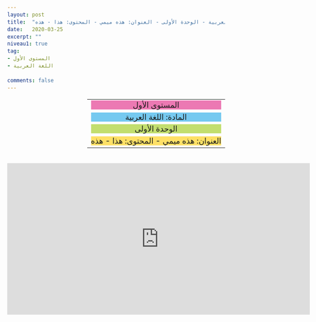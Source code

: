 ```yaml
---
layout: post
title:  "المستوى الأول - مادة اللغة العربية - الوحدة الأولى - العنوان: هذه ميمي - المحتوى: هذا - هذه"
date:   2020-03-25
excerpt: ""
niveau1: true
tag:
- المستوى الأول 
- اللغة العربية

comments: false
---
```

<center>
   <img style="display: none;" src="/assets/img/thumbnails/1-1-SanabilMedia.com.jpg" alt="" width="1" height="1">
<table dir="rtl" style="width: 100%; text-align: center; font-size: large;"><tbody>
<tr><td><div style="background-color: #ec79b3;"><span>
المستوى الأول
</span></div></td></tr>
<tr><td><div style="background-color: #75c9f0; "><span>
المادة: اللغة العربية
</span></div></td></tr>
<tr><td><div style="background-color: #c2de6e; "><span>
الوحدة الأولى
</span></div></td></tr><tr>
<td><div style="background-color: #ffe066; ">
العنوان: هذه ميمي - المحتوى: هذا - هذه
</div></td></tr>
</tbody></table><br>
<iframe width="700px" height="350px" src="https://www.youtube.com/embed/s1cfMnh0f00?rel=0&controls=1&showinfo=0&modestbranding=1&enablejsapi=1" allowfullscreen frameborder="0" ></iframe>
</center>
